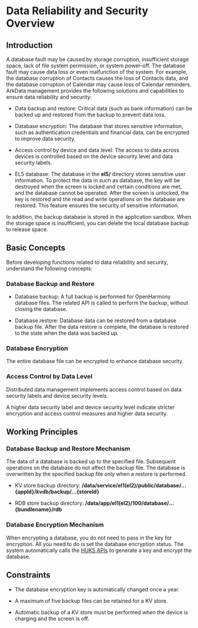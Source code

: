 # Data Reliability and Security Overview
<!--Kit: ArkData-->
<!--Subsystem: DistributedDataManager-->
<!--Owner: @baijidong-->
<!--Designer: @widecode; @htt1997; @dboy190-->
<!--Tester: @yippo; @logic42-->
<!--Adviser: @ge-yafang-->

## Introduction

A database fault may be caused by storage corruption, insufficient storage space, lack of file system permission, or system power-off. The database fault may cause data loss or even malfunction of the system. For example, the database corruption of Contacts causes the loss of Contacts data, and the database corruption of Calendar may cause loss of Calendar reminders. ArkData management provides the following solutions and capabilities to ensure data reliability and security:

- Data backup and restore: Critical data (such as bank information) can be backed up and restored from the backup to prevent data loss.

- Database encryption: The database that stores sensitive information, such as authentication credentials and financial data, can be encrypted to improve data security.

- Access control by device and data level: The access to data across devices is controlled based on the device security level and data security labels.

- EL5 database: The database in the **el5/** directory stores sensitive user information. To protect the data in such as database, the key will be destroyed when the screen is locked and certain conditions are met, and the database cannot be operated. After the screen is unlocked, the key is restored and the read and write operations on the database are restored. This feature ensures the security of sensitive information.

In addition, the backup database is stored in the application sandbox. When the storage space is insufficient, you can delete the local database backup to release space.


## Basic Concepts

Before developing functions related to data reliability and security, understand the following concepts:


### Database Backup and Restore

- Database backup: A full backup is performed for OpenHarmony database files.
  The related API is called to perform the backup, without closing the database.

- Database restore: Database data can be restored from a database backup file. After the data restore is complete, the database is restored to the state when the data was backed up.


### Database Encryption

The entire database file can be encrypted to enhance database security.


### Access Control by Data Level

Distributed data management implements access control based on data security labels and device security levels.

A higher data security label and device security level indicate stricter encryption and access control measures and higher data security.


## Working Principles


### Database Backup and Restore Mechanism

The data of a database is backed up to the specified file. Subsequent operations on the database do not affect the backup file. The database is overwritten by the specified backup file only when a restore is performed.

- KV store backup directory: **/data/service/el1(el2)/public/database/...{appId}/kvdb/backup/...{storeId}**

- RDB store backup directory: **/data/app/el1(el2)/100/database/...{bundlename}/rdb**


### Database Encryption Mechanism

When encrypting a database, you do not need to pass in the key for encryption. All you need to do is set the database encryption status. The system automatically calls the [HUKS APIs](../reference/apis-universal-keystore-kit/js-apis-huks.md) to generate a key and encrypt the database.


## Constraints

- The database encryption key is automatically changed once a year.

- A maximum of five backup files can be retained for a KV store.

- Automatic backup of a KV store must be performed when the device is charging and the screen is off.
